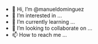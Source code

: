 - 👋 Hi, I’m @manueldominguez
- 👀 I’m interested in ...
- 🌱 I’m currently learning ...
- 💞️ I’m looking to collaborate on ...
- 📫 How to reach me ...

<!---
manueldominguez/manueldominguez is a ✨ special ✨ repository because its `README.md` (this file) appears on your GitHub profile.
You can click the Preview link to take a look at your changes.
--->
